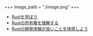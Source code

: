 +++
image_path = "./image.png"
+++

- [Rustを学ぼう](./index.md)
- [Rustの所有権を理解する](chapter-1-ownership/index.md)
- [Rustの開発体験が良いことを体感しよう](chapter-2-develop/index.md)

